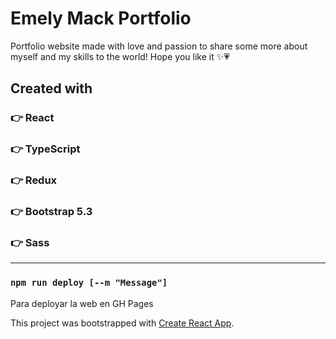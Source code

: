 # Emely Mack Portfolio

Portfolio website made with love and passion to share some more about myself and my skills to the world! Hope you like it ✨💗

## Created with
### 👉 React 
### 👉 TypeScript
### 👉 Redux
### 👉 Bootstrap 5.3
### 👉 Sass


-----------------
### `npm run deploy [--m "Message"]`
Para deployar la web en GH Pages

This project was bootstrapped with [Create React App](https://github.com/facebook/create-react-app).